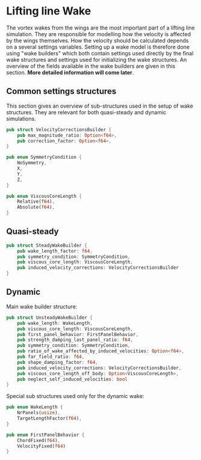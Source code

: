 # Lifting line Wake

The vortex wakes from the wings are the most important part of a lifting line simulation. They are responsible for modelling how the velocity is affected by the wings themselves. How the velocity should be calculated depends on a several settings variables. Setting up a wake model is therefore done using "wake builders" which both contain settings used directly by the final wake structures and settings used for initializing the wake structures. An overview of the fields available in the wake builders are given in this section. **More detailed information will come later**. 

## Common settings structures
This section gives an overview of sub-structures used in the setup of wake structures. They are relevant for both quasi-steady and dynamic simulations.

```rust
pub struct VelocityCorrectionsBuilder {
    pub max_magnitude_ratio: Option<f64>,
    pub correction_factor: Option<f64>,
}
```

```rust
pub enum SymmetryCondition {
    NoSymmetry,
    X,
    Y,
    Z,
}
```

```rust
pub enum ViscousCoreLength {
    Relative(f64),
    Absolute(f64),
}
```

## Quasi-steady

```rust
pub struct SteadyWakeBuilder {
    pub wake_length_factor: f64,
    pub symmetry_condition: SymmetryCondition,
    pub viscous_core_length: ViscousCoreLength,
    pub induced_velocity_corrections: VelocityCorrectionsBuilder
}
```

## Dynamic
Main wake builder structure:

```rust
pub struct UnsteadyWakeBuilder {
    pub wake_length: WakeLength,
    pub viscous_core_length: ViscousCoreLength,
    pub first_panel_behavior: FirstPanelBehavior,
    pub strength_damping_last_panel_ratio: f64,
    pub symmetry_condition: SymmetryCondition,
    pub ratio_of_wake_affected_by_induced_velocities: Option<f64>,
    pub far_field_ratio: f64,
    pub shape_damping_factor: f64,
    pub induced_velocity_corrections: VelocityCorrectionsBuilder,
    pub viscous_core_length_off_body: Option<ViscousCoreLength>,
    pub neglect_self_induced_velocities: bool
}
```

Special sub structures used only for the dynamic wake:

```rust
pub enum WakeLength {
    NrPanels(usize),
    TargetLengthFactor(f64),
}
```

```rust
pub enum FirstPanelBehavior {
    ChordFixed(f64),
    VelocityFixed(f64)
}
```